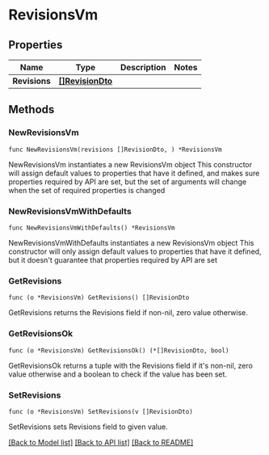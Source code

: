 # RevisionsVm

## Properties

Name | Type | Description | Notes
------------ | ------------- | ------------- | -------------
**Revisions** | [**[]RevisionDto**](RevisionDto.md) |  | 

## Methods

### NewRevisionsVm

`func NewRevisionsVm(revisions []RevisionDto, ) *RevisionsVm`

NewRevisionsVm instantiates a new RevisionsVm object
This constructor will assign default values to properties that have it defined,
and makes sure properties required by API are set, but the set of arguments
will change when the set of required properties is changed

### NewRevisionsVmWithDefaults

`func NewRevisionsVmWithDefaults() *RevisionsVm`

NewRevisionsVmWithDefaults instantiates a new RevisionsVm object
This constructor will only assign default values to properties that have it defined,
but it doesn't guarantee that properties required by API are set

### GetRevisions

`func (o *RevisionsVm) GetRevisions() []RevisionDto`

GetRevisions returns the Revisions field if non-nil, zero value otherwise.

### GetRevisionsOk

`func (o *RevisionsVm) GetRevisionsOk() (*[]RevisionDto, bool)`

GetRevisionsOk returns a tuple with the Revisions field if it's non-nil, zero value otherwise
and a boolean to check if the value has been set.

### SetRevisions

`func (o *RevisionsVm) SetRevisions(v []RevisionDto)`

SetRevisions sets Revisions field to given value.



[[Back to Model list]](../README.md#documentation-for-models) [[Back to API list]](../README.md#documentation-for-api-endpoints) [[Back to README]](../README.md)


